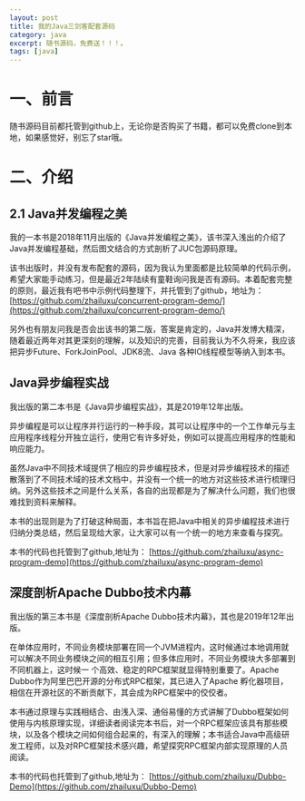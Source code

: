 ```yaml
---
layout: post
title: 我的Java三剑客配套源码
category: java
excerpt: 随书源码，免费送！！！。
tags: [java]
--- 
```


# 一、前言
随书源码目前都托管到github上，无论你是否购买了书籍，都可以免费clone到本地，如果感觉好，别忘了star哦。

# 二、介绍
## 2.1 Java并发编程之美
我的一本书是2018年11月出版的《Java并发编程之美》，该书深入浅出的介绍了Java并发编程基础，然后图文结合的方式剖析了JUC包源码原理。

该书出版时，并没有发布配套的源码，因为我认为里面都是比较简单的代码示例，希望大家能手动练习，但是最近2年陆续有童鞋询问我是否有源码。本着配套完整的原则，最近我有吧书中示例代码整理下，并托管到了github，地址为：
[https://github.com/zhailuxu/concurrent-program-demo/](https://github.com/zhailuxu/concurrent-program-demo/)

另外也有朋友问我是否会出该书的第二版，答案是肯定的，Java并发博大精深，随着最近两年对其更深刻的理解，以及知识的完善，目前我认为不久将来，我应该把异步Future、ForkJoinPool、JDK8流、Java 各种IO线程模型等纳入到本书。



##  Java异步编程实战
我出版的第二本书是《Java异步编程实战》，其是2019年12年出版。

异步编程是可以让程序并行运行的一种手段，其可以让程序中的一个工作单元与主应用程序线程分开独立运行，使用它有许多好处，例如可以提高应用程序的性能和响应能力。

虽然Java中不同技术域提供了相应的异步编程技术，但是对异步编程技术的描述散落到了不同技术域的技术文档中，并没有一个统一的地方对这些技术进行梳理归纳。另外这些技术之间是什么关系，各自的出现都是为了解决什么问题，我们也很难找到资料来解释。

本书的出现则是为了打破这种局面，本书旨在把Java中相关的异步编程技术进行归纳分类总结，然后呈现给大家，让大家可以有一个统一的地方来查看与探究。	

本书的代码也托管到了github,地址为：
[https://github.com/zhailuxu/async-program-demo](https://github.com/zhailuxu/async-program-demo)

##  深度剖析Apache Dubbo技术内幕
我出版的第三本书是《深度剖析Apache Dubbo技术内幕》，其也是2019年12年出版。

在单体应用时，不同业务模块部署在同一个JVM进程内，这时候通过本地调用就可以解决不同业务模块之间的相互引用；但多体应用时，不同业务模块大多部署到不同机器上，这时候一 个高效、稳定的RPC框架就显得特别重要了。Apache Dubbo作为阿里巴巴开源的分布式RPC框架，其已进入了Apache 孵化器项目，相信在开源社区的不断贡献下，其会成为RPC框架中的佼佼者。

本书通过原理与实践相结合、由浅入深、通俗易懂的方式讲解了Dubbo框架如何使用与内核原理实现，详细读者阅读完本书后，对一个RPC框架应该具有那些模块，以及各个模块之间如何组合起来的，有深入的理解；本书适合Java中高级研发工程师，以及对RPC框架技术感兴趣，希望探究RPC框架内部实现原理的人员阅读。

本书的代码也托管到了github,地址为：
[https://github.com/zhailuxu/Dubbo-Demo](https://github.com/zhailuxu/Dubbo-Demo)

